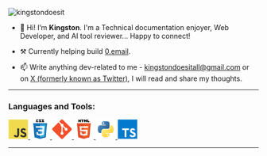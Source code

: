 <p align="left"> <img src="https://komarev.com/ghpvc/?username=kingstondoesit&label=Profile%20views&color=0e75b6&style=flat" alt="kingstondoesit" /> </p>

- 👋 Hi! I’m **Kingston**. I'm a Technical documentation enjoyer, Web Developer, and AI tool reviewer... Happy to connect!

<!---
- 🌱 I'm an avid learner particularly curious about SaaS and SaaS frameworks.
--->

- ⚒ Currently helping build [0.email](https://www.0.email/contributors).

- 📫 Write anything dev-related to me - kingstondoesitall@gmail.com or on [X (formerly known as Twitter)](https://x.com/kingstondoesit), I will read and share my thoughts.

<!---
- ⚡ Fun fact: I make music and play the piano for fun.  
- 📙 Background: Holds distinction in Engineering, Fortified in mathematics, physics, and statics.
---> 
---

<h3 align="left">Languages and Tools:</h3>
<p align="left"> <a href="https://www.javascript.com/" target="_blank" rel="noreferrer"> <img src="https://raw.githubusercontent.com/devicons/devicon/master/icons/javascript/javascript-original.svg" alt="javascript" width="40" height="40"/> </a> 
<a href="https://www.w3schools.com/css/" target="_blank" rel="noreferrer"> <img src="https://raw.githubusercontent.com/devicons/devicon/master/icons/css3/css3-original-wordmark.svg" alt="css3" width="40" height="40"/> </a> 
<a href="https://git-scm.com/" target="_blank" rel="noreferrer"> <img src="https://raw.githubusercontent.com/devicons/devicon/master/icons/git/git-original.svg" alt="git" width="40" height="40"/> </a> 
<a href="https://www.w3.org/html/" target="_blank" rel="noreferrer"> <img src="https://raw.githubusercontent.com/devicons/devicon/master/icons/html5/html5-original-wordmark.svg" alt="html5" width="40" height="40"/> </a> 
<a href="https://www.python.org" target="_blank" rel="noreferrer"> <img src="https://raw.githubusercontent.com/devicons/devicon/master/icons/python/python-original.svg" alt="python" width="40" height="40"/> </a>
<a href="https://www.typescriptlang.org/" target="_blank" rel="noreferrer"> <img src="https://raw.githubusercontent.com/devicons/devicon/master/icons/typescript/typescript-original.svg" alt="typescript" width="40" height="40"/> </a>

---

<!---
<p><img align="left" src="https://github-readme-stats.vercel.app/api?username=kingstondoesit&show_icons=true&theme=react" alt="kingstondoesit" /></p>
--->

<!---
<p><img align="center" src="https://github-readme-stats.vercel.app/api/top-langs?username=kingstondoesit&show_icons=true&locale=en&layout=compact" alt="kingstondoesit" /></p>
--->

<!---
kingstondoesit/kingstondoesit is a ✨ special ✨ repository because its `README.md` (this file) appears on your GitHub profile.
You can click the Preview link to take a look at your changes.
--->
